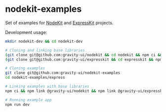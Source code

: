 # nodekit-examples

Set of examples for [NodeKit](https://github.com/gravity-ui/nodekit) and [ExpressKit](https://github.com/gravity-ui/expresskit) projects.

Development usage:

```bash
mkdir nodekit-dev && cd nodekit-dev

# Cloning and linking base libraries
(git clone git@github.com:gravity-ui/nodekit && cd nodekit && npm ci && npm link)
(git clone git@github.com:gravity-ui/expresskit && cd expresskit && npm ci && npm link)

# Cloning examples
git clone git@github.com:gravity-ui/nodekit-examples
cd nodekit-examples/express

# Linking examples with base libraries
npm ci && npm link @gravity-ui/nodekit && npm link @gravity-ui/expresskit

# Running example app
npm run dev
```
